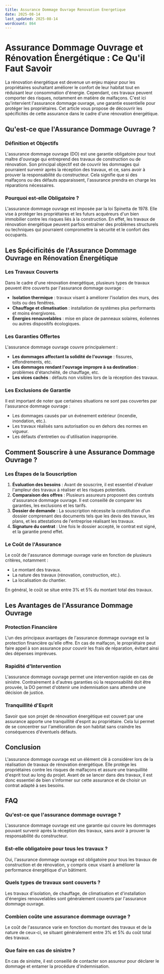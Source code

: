 ```yaml
---
title: Assurance Dommage Ouvrage Renovation Energetique
date: 2025-08-14
last_updated: 2025-08-14
wordcount: 864
---
```


# Assurance Dommage Ouvrage et Rénovation Énergétique : Ce Qu'il Faut Savoir

La rénovation énergétique est devenue un enjeu majeur pour les propriétaires souhaitant améliorer le confort de leur habitat tout en réduisant leur consommation d'énergie. Cependant, ces travaux peuvent comporter des risques, notamment en matière de malfaçons. C'est ici qu'intervient l'assurance dommage ouvrage, une garantie essentielle pour protéger les propriétaires. Cet article vous propose de découvrir les spécificités de cette assurance dans le cadre d'une rénovation énergétique.

## Qu'est-ce que l'Assurance Dommage Ouvrage ?

### Définition et Objectifs

L'assurance dommage ouvrage (DO) est une garantie obligatoire pour tout maître d'ouvrage qui entreprend des travaux de construction ou de rénovation. Son principal objectif est de couvrir les dommages qui pourraient survenir après la réception des travaux, et ce, sans avoir à prouver la responsabilité du constructeur. Cela signifie que si des malfaçons ou des défauts apparaissent, l'assurance prendra en charge les réparations nécessaires.

### Pourquoi est-elle Obligatoire ?

L'assurance dommage ouvrage est imposée par la loi Spinetta de 1978. Elle vise à protéger les propriétaires et les futurs acquéreurs d'un bien immobilier contre les risques liés à la construction. En effet, les travaux de rénovation énergétique peuvent parfois entraîner des problèmes structurels ou techniques qui pourraient compromettre la sécurité et le confort des occupants.

## Les Spécificités de l'Assurance Dommage Ouvrage en Rénovation Énergétique

### Les Travaux Couverts

Dans le cadre d'une rénovation énergétique, plusieurs types de travaux peuvent être couverts par l'assurance dommage ouvrage :

- **Isolation thermique** : travaux visant à améliorer l'isolation des murs, des toits ou des fenêtres.
- **Chauffage et climatisation** : installation de systèmes plus performants et moins énergivores.
- **Énergies renouvelables** : mise en place de panneaux solaires, éoliennes ou autres dispositifs écologiques.

### Les Garanties Offertes

L'assurance dommage ouvrage couvre principalement :

- **Les dommages affectant la solidité de l'ouvrage** : fissures, effondrements, etc.
- **Les dommages rendant l'ouvrage impropre à sa destination** : problèmes d'étanchéité, de chauffage, etc.
- **Les vices cachés** : défauts non visibles lors de la réception des travaux.

### Les Exclusions de Garantie

Il est important de noter que certaines situations ne sont pas couvertes par l'assurance dommage ouvrage :

- Les dommages causés par un événement extérieur (incendie, inondation, etc.).
- Les travaux réalisés sans autorisation ou en dehors des normes en vigueur.
- Les défauts d'entretien ou d'utilisation inappropriée.

## Comment Souscrire à une Assurance Dommage Ouvrage ?

### Les Étapes de la Souscription

1. **Évaluation des besoins** : Avant de souscrire, il est essentiel d'évaluer l'ampleur des travaux à réaliser et les risques potentiels.
2. **Comparaison des offres** : Plusieurs assureurs proposent des contrats d'assurance dommage ouvrage. Il est conseillé de comparer les garanties, les exclusions et les tarifs.
3. **Dossier de demande** : La souscription nécessite la constitution d'un dossier comprenant des documents tels que les devis des travaux, les plans, et les attestations de l'entreprise réalisant les travaux.
4. **Signature du contrat** : Une fois le dossier accepté, le contrat est signé, et la garantie prend effet.

### Le Coût de l'Assurance

Le coût de l'assurance dommage ouvrage varie en fonction de plusieurs critères, notamment :

- Le montant des travaux.
- La nature des travaux (rénovation, construction, etc.).
- La localisation du chantier.

En général, le coût se situe entre 3% et 5% du montant total des travaux.

## Les Avantages de l'Assurance Dommage Ouvrage

### Protection Financière

L'un des principaux avantages de l'assurance dommage ouvrage est la protection financière qu'elle offre. En cas de malfaçon, le propriétaire peut faire appel à son assurance pour couvrir les frais de réparation, évitant ainsi des dépenses imprévues.

### Rapidité d'Intervention

L'assurance dommage ouvrage permet une intervention rapide en cas de sinistre. Contrairement à d'autres garanties où la responsabilité doit être prouvée, la DO permet d'obtenir une indemnisation sans attendre une décision de justice.

### Tranquillité d'Esprit

Savoir que son projet de rénovation énergétique est couvert par une assurance apporte une tranquillité d'esprit au propriétaire. Cela lui permet de se concentrer sur l'amélioration de son habitat sans craindre les conséquences d'éventuels défauts.

## Conclusion

L'assurance dommage ouvrage est un élément clé à considérer lors de la réalisation de travaux de rénovation énergétique. Elle protège les propriétaires contre les risques de malfaçons et assure une tranquillité d'esprit tout au long du projet. Avant de se lancer dans des travaux, il est donc essentiel de bien s'informer sur cette assurance et de choisir un contrat adapté à ses besoins.

## FAQ

### Qu'est-ce que l'assurance dommage ouvrage ?

L'assurance dommage ouvrage est une garantie qui couvre les dommages pouvant survenir après la réception des travaux, sans avoir à prouver la responsabilité du constructeur.

### Est-elle obligatoire pour tous les travaux ?

Oui, l'assurance dommage ouvrage est obligatoire pour tous les travaux de construction et de rénovation, y compris ceux visant à améliorer la performance énergétique d'un bâtiment.

### Quels types de travaux sont couverts ?

Les travaux d'isolation, de chauffage, de climatisation et d'installation d'énergies renouvelables sont généralement couverts par l'assurance dommage ouvrage.

### Combien coûte une assurance dommage ouvrage ?

Le coût de l'assurance varie en fonction du montant des travaux et de la nature de ceux-ci, se situant généralement entre 3% et 5% du coût total des travaux.

### Que faire en cas de sinistre ?

En cas de sinistre, il est conseillé de contacter son assureur pour déclarer le dommage et entamer la procédure d'indemnisation.